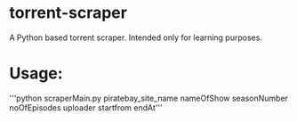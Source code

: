 # torrent-scraper
A Python based torrent scraper. Intended only for learning purposes. 

# Usage:
'''python scraperMain.py piratebay_site_name nameOfShow seasonNumber noOfEpisodes uploader startfrom endAt'''
